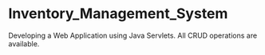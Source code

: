 # Inventory_Management_System
Developing a Web Application using Java Servlets. All CRUD operations are available.
